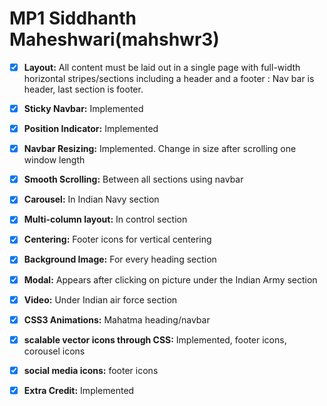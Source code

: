 # MP1 Siddhanth Maheshwari(mahshwr3)

- [x] **Layout:** All content must be laid out in a single page with full-width horizontal stripes/sections including a header and a footer : Nav bar is header, last section is footer.

- [x] **Sticky Navbar:** Implemented

- [x] **Position Indicator:** Implemented

- [x] **Navbar Resizing:** Implemented. Change in size after scrolling one window length

- [x] **Smooth Scrolling:** Between all sections using navbar

- [x] **Carousel:** In Indian Navy section

- [x] **Multi-column layout:** In control section

- [x] **Centering:** Footer icons for vertical centering

- [x] **Background Image:** For every heading section

- [x] **Modal:** Appears after clicking on picture under the Indian Army section

- [x] **Video:** Under Indian air force section

- [x] **CSS3 Animations:** Mahatma heading/navbar

- [x] **scalable vector icons through CSS:** Implemented, footer icons, corousel icons

- [x] **social media icons:** footer icons

- [x] **Extra Credit:** Implemented

